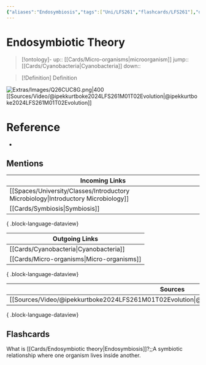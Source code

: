 ```yaml
---
{"aliases":"Endosymbiosis","tags":["Uni/LFS261","flashcards/LFS261"],"dg-publish":true,"permalink":"/cards/endosymbiotic-theory/","dgPassFrontmatter":true}
---
```


# Endosymbiotic Theory

> [!ontology]-
> up:: [[Cards/Micro-organisms\|microorganism]]
> jump:: [[Cards/Cyanobacteria\|Cyanobacteria]]
> down:: 

> [!Definition] Definition

![Extras/Images/Q26CUC8G.png|400](/img/user/Extras/Images/Q26CUC8G.png)
[[Sources/Video/@ipekkurtboke2024LFS261M01T02Evolution\|@ipekkurtboke2024LFS261M01T02Evolution]]

# Reference

- 

## Mentions

| Incoming Links                                                                        |
| ------------------------------------------------------------------------------------- |
| [[Spaces/University/Classes/Introductory Microbiology\|Introductory Microbiology]] |
| [[Cards/Symbiosis\|Symbiosis]]                                                     |

{ .block-language-dataview}

| Outgoing Links                                |
| --------------------------------------------- |
| [[Cards/Cyanobacteria\|Cyanobacteria]]     |
| [[Cards/Micro-organisms\|Micro-organisms]] |

{ .block-language-dataview}

| Sources                                                                                             |
| --------------------------------------------------------------------------------------------------- |
| [[Sources/Video/@ipekkurtboke2024LFS261M01T02Evolution\|@ipekkurtboke2024LFS261M01T02Evolution]] |

{ .block-language-dataview}

## Flashcards

What is [[Cards/Endosymbiotic theory\|Endosymbiosis]]?;;A symbiotic relationship where one organism lives inside another.
<!--SR:!2024-06-02,18,250-->